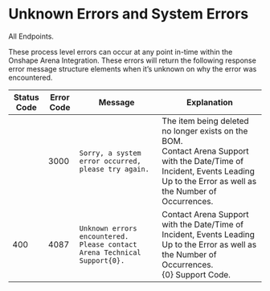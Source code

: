 # Unknown Errors and System Errors
All Endpoints.

These process level errors can occur at any point in-time within the Onshape Arena Integration. These errors will return the following response error message structure elements when it’s unknown on why the error was encountered.


| Status Code<br> | Error Code<br> | Message<br> | Explanation<br> |
|  --- |  --- |  --- |  --- | 
|   | 3000<br> |  ```Sorry, a system error occurred, please try again.```  | The item being deleted no longer exists on the BOM.<br>Contact Arena Support with the Date/Time of Incident, Events Leading Up to the Error as well as the Number of Occurrences.<br> |
| 400<br> | 4087<br> |  ```Unknown errors encountered. Please contact Arena Technical Support{0}.```  | Contact Arena Support with the Date/Time of Incident, Events Leading Up to the Error as well as the Number of Occurrences.<br>\{0\} Support Code.<br> |

